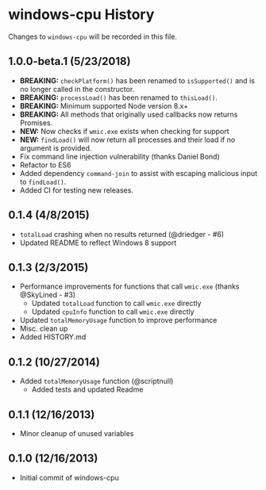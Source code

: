 # windows-cpu History
Changes to `windows-cpu` will be recorded in this file.

## 1.0.0-beta.1 (5/23/2018)
* **BREAKING:** `checkPlatform()` has been renamed to `isSupported()` and is no longer called in the constructor.
* **BREAKING:** `processLoad()` has been renamed to `thisLoad()`.
* **BREAKING:** Minimum supported Node version 8.x+
* **BREAKING:** All methods that originally used callbacks now returns Promises.
* **NEW:** Now checks if `wmic.exe` exists when checking for support
* **NEW:** `findLoad()` will now return all processes and their load if no argument is provided.
* Fix command line injection vulnerability (thanks Daniel Bond)
* Refactor to ES6
* Added dependency `command-join` to assist with escaping malicious input to `findLoad()`.
* Added CI for testing new releases.

## 0.1.4 (4/8/2015)
* `totalLoad` crashing when no results returned (@driedger - #6)
* Updated README to reflect Windows 8 support

## 0.1.3 (2/3/2015)
* Performance improvements for functions that call `wmic.exe` (thanks @SkyLined - #3)
    * Updated `totalLoad` function to call `wmic.exe` directly
    * Updated `cpuInfo` function to call `wmic.exe` directly
* Updated `totalMemoryUsage` function to improve performance
* Misc. clean up
* Added HISTORY.md

## 0.1.2 (10/27/2014)
* Added `totalMemoryUsage` function (@scriptnull)
    * Added tests and updated Readme

## 0.1.1 (12/16/2013)
* Minor cleanup of unused variables

## 0.1.0 (12/16/2013)
* Initial commit of windows-cpu
